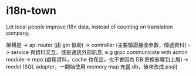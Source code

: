 # i18n-town

Let local people improve i18n data, instead of counting on translation company.

架構是
-> api router (由 gin 協助)
-> controller (主要驗證接收參數，傳遞資料)
-> service 與資料交互，或是通訊外部訊息, e.g grpc communicate with admin module
-> repo (處理資料，cache 也在這，也不會因為 DB 更換影響到上層)
-> model (SQL adapter，一開始使用 memory map 充當 db，後來改成 psql)
